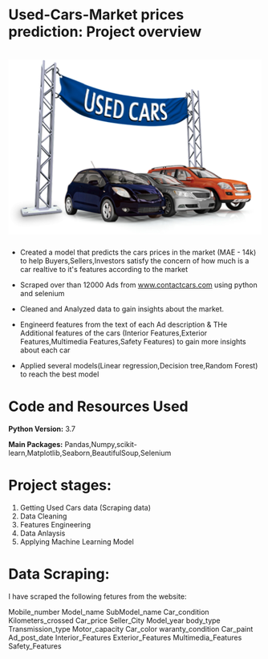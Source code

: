 # Used-Cars-Market prices prediction: Project overview

# ![](Global-Ucar-1-1.png)

- Created a model that predicts the cars prices in the market (MAE - 14k) to help Buyers,Sellers,Investors satisfy the concern of how much is a car
realtive to it's features according to the market

- Scraped over than 12000 Ads from www.contactcars.com using python and selenium 
- Cleaned and Analyzed data to gain insights about the market.
- Engineerd features from the text of each Ad description & THe Additional features of the cars (Interior Features,Exterior Features,Multimedia Features,Safety Features) to gain more insights about each car
- Applied several models(Linear regression,Decision tree,Random Forest) to reach the best model

# Code and Resources Used

**Python Version:** 3.7

**Main Packages:** Pandas,Numpy,scikit-learn,Matplotlib,Seaborn,BeautifulSoup,Selenium

# Project stages:

1. Getting Used Cars data (Scraping data)
2. Data Cleaning
3. Features Engineering
4. Data Anlaysis
5. Applying Machine Learning Model

# Data Scraping:
I have scraped the following fetures from the website:

Mobile_number
Model_name
SubModel_name
Car_condition
Kilometers_crossed
Car_price
Seller_City
Model_year
body_type
Transmission_type
Motor_capacity
Car_color
waranty_condition
Car_paint
Ad_post_date
Interior_Features
Exterior_Features
Multimedia_Features
Safety_Features
